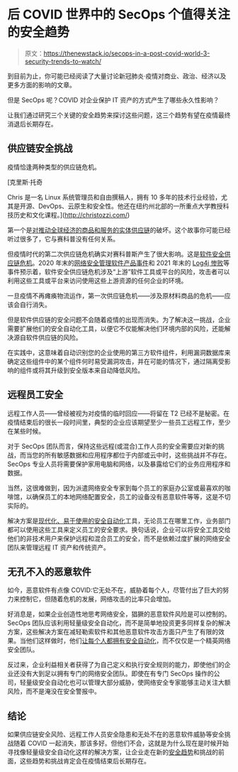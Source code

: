 # 后 COVID 世界中的 SecOps 个值得关注的安全趋势

> 原文：<https://thenewstack.io/secops-in-a-post-covid-world-3-security-trends-to-watch/>

到目前为止，你可能已经阅读了大量讨论新冠肺炎·疫情对商业、政治、经济以及更多方面的影响的文章。

但是 SecOps 呢？COVID 对企业保护 IT 资产的方式产生了哪些永久性影响？

让我们通过研究三个关键的安全趋势来探讨这些问题，这三个趋势有望在疫情最终消退后长期存在。

## **供应链安全挑战**

疫情恰逢两种类型的供应链危机。

 [克里斯·托奇

Chris 是一名 Linux 系统管理员和自由撰稿人，拥有 10 多年的技术行业经验，尤其是开源、DevOps、云原生和安全性。他还在纽约州北部的一所重点大学教授科技历史和文化课程。](http://christozzi.com/) 

第一个是[对推动全球经济的商品和服务的实体供应链](https://www.nytimes.com/interactive/2021/12/05/business/economy/supply-chain.html)的破坏。这个故事你可能已经听过很多了，它与赛科普没有任何关系。

但疫情时代的第二次供应链危机确实对赛科普斯产生了很大影响。这是[软件安全供应链危机](https://www.forbes.com/sites/forbestechcouncil/2021/08/12/current-security-trends-why-the-software-supply-chain-should-be-on-your-radar/?sh=2de4539d7fcc)。2020 年末的[网络安全管理软件产品事件](https://www.npr.org/2021/04/16/985439655/a-worst-nightmare-cyberattack-the-untold-story-of-the-solarwinds-hack)和 2021 年末的 [Log4j 惨败](https://torq.io/blog/mitigating-the-next-log4shell-automating-your-vulnerability-management-program/)等事件预示着，软件安全供应链危机涉及“上游”软件工具或平台的风险，攻击者可以利用这些工具或平台来访问使用这些上游资源的任何企业的环境。

一旦疫情不再瘫痪物流运作，第一次供应链危机——涉及原材料商品的危机——应该会自行消失。

但是软件供应链的安全问题不会随着疫情的出现而消失。为了解决这一挑战，企业需要扩展他们的安全自动化工具，以便它不仅能解决他们环境内部的风险，还能解决源自软件供应链的风险。

在实践中，这意味着自动识别您的企业使用的第三方软件组件，利用漏洞数据库来确定这些组件中的某个组件何时易受漏洞攻击，并在可能的情况下，通过隔离受影响的组件或将其升级到安全版本来自动降低风险。

## **远程员工安全**

远程工作人员——曾经被视为对疫情的临时回应——将留在 T2 已经不是秘密。在疫情结束后的很长一段时间里，典型的企业应该期望至少一些员工远程工作，至少在某些时候。

对于 SecOps 团队而言，保持这些远程(或混合)工作人员的安全需要应对新的挑战，而当您的所有敏感数据和应用程序都位于内部或云中时，这些挑战并不存在。SecOps 专业人员将需要保护家用电脑和网络，以及暴露给它们的业务应用程序和数据。

当然，这很难做到，因为派遣网络安全专家到每个员工的家庭办公室或最喜欢的咖啡馆，以确保员工的本地网络配置安全，员工的设备没有恶意软件等等，这是不切实际的。

解决方案是[现代化、易于使用的安全自动化](https://torq.io/blog/reinvent-soar/)工具，无论员工在哪里工作，业务部门都可以使用这些工具来定义员工的安全要求。换句话说，企业可以将安全工具交给他们的非技术用户来保护远程和混合员工的安全，而不是依赖过度扩展的网络安全团队来管理远程 IT 资产和传统资产。

## **无孔不入的恶意软件**

如今，恶意软件有点像 COVID:它无处不在，威胁着每个人，尽管付出了巨大的努力来控制它，但随着危机的发展，网络攻击的比率只会增加。

好消息是，如果企业创造性地思考网络安全，猖獗的恶意软件风险是可以控制的。SecOps 团队应该利用轻量级安全自动化，而不是简单地投资更多同样复杂的解决方案，这些解决方案在减轻勒索软件和其他恶意软件攻击方面只产生了有限的效果。当他们这样做时，他们[让每个人都拥有安全自动化](https://torq.io/blog/cybersecurity-culture-in-organizations/)，而不仅仅是一个精英网络安全团队。

反过来，企业利益相关者获得了为自己定义和执行安全规则的能力，即使他们的企业还没有大到足以拥有专门的网络安全团队。即使在有专门 SecOps 操作的公司，轻量级安全自动化也可以管理大部分威胁，使网络安全专家能够主动关注大额风险，而不是淹没在安全警报中。

## **结论**

如果供应链安全风险、远程工作人员安全隐患和无处不在的恶意软件威胁等安全挑战随着 COVID 一起消失，那该多好。但他们不会，这就是为什么现在是时候开始寻找像轻量级安全自动化这样的解决方案，让企业走在新的[安全趋势](https://torq.io/blog/what-secops-teams-can-expect-in-2022/)和挑战的前面，这些趋势和挑战肯定会在疫情结束后长期存在。

<svg xmlns:xlink="http://www.w3.org/1999/xlink" viewBox="0 0 68 31" version="1.1"><title>Group</title> <desc>Created with Sketch.</desc></svg>
